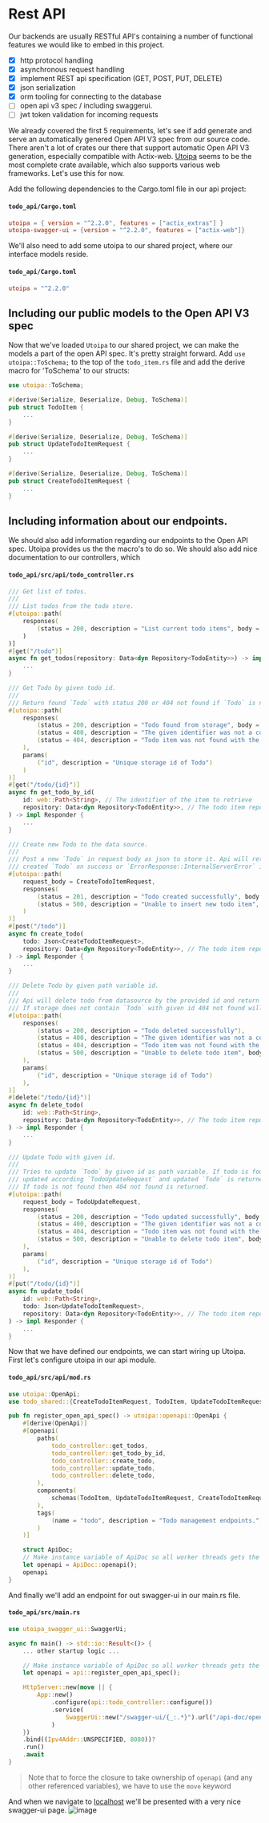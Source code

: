 # Rest API

Our backends are usually RESTful API's containing a number of functional features we would like to embed in this project.

* [x] http protocol handling
* [x] asynchronous request handling
* [x] implement REST api specification (GET, POST, PUT, DELETE)
* [x] json serialization
* [x] orm tooling for connecting to the database
* [ ] open api v3 spec / including swaggerui.
* [ ] jwt token validation for incoming requests

We already covered the first 5 requirements, let's see if add generate and serve an automatically genered Open API V3 spec from our source code.
There aren't a lot of crates our there that support automatic Open API V3 generation, especially compatible with Actix-web. [Utoipa](https://crates.io/crates/utoipa/2.2.0) seems to be the most complete crate available, which also supports various web frameworks. Let's use this for now.

Add the following dependencies to the Cargo.toml file in our api project:

#### **`todo_api/Cargo.toml`**
```toml
utoipa = { version = "^2.2.0", features = ["actix_extras"] }
utoipa-swagger-ui = {version = "^2.2.0", features = ["actix-web"]}
```

We'll also need to add some utoipa to our shared project, where our interface models reside.
#### **`todo_api/Cargo.toml`**
```toml
utoipa = "^2.2.0"
```

## Including our public models to the Open API V3 spec
Now that we've loaded `Utoipa` to our shared project, we can make the models a part of the open API spec. It's pretty straight forward. Add `use utoipa::ToSchema;` to the top of the `todo_item.rs` file and add the derive macro for 'ToSchema' to our structs:

```rust
use utoipa::ToSchema;

#[derive(Serialize, Deserialize, Debug, ToSchema)]
pub struct TodoItem {
    ...
}

#[derive(Serialize, Deserialize, Debug, ToSchema)]
pub struct UpdateTodoItemRequest {
    ...
}

#[derive(Serialize, Deserialize, Debug, ToSchema)]
pub struct CreateTodoItemRequest {
    ...
}
```

## Including information about our endpoints.
We should also add information regarding our endpoints to the Open API spec. Utoipa provides us the the macro's to do so. We should also add nice documentation to our controllers, which 

#### **`todo_api/src/api/todo_controller.rs`**
```rust
/// Get list of todos.
///
/// List todos from the todo store.
#[utoipa::path(
    responses(
        (status = 200, description = "List current todo items", body = [TodoItem])
    )
)]
#[get("/todo")]
async fn get_todos(repository: Data<dyn Repository<TodoEntity>>) -> impl Responder {
    ...
}

/// Get Todo by given todo id.
///
/// Return found `Todo` with status 200 or 404 not found if `Todo` is not found in the data store.
#[utoipa::path(
    responses(
        (status = 200, description = "Todo found from storage", body = TodoItem),
        (status = 400, description = "The given identifier was not a correct uuid"),
        (status = 404, description = "Todo item was not found with the given identifier"),
    ),
    params(
        ("id", description = "Unique storage id of Todo")
    )
)]
#[get("/todo/{id}")]
async fn get_todo_by_id(
    id: web::Path<String>, // The identifier of the item to retrieve
    repository: Data<dyn Repository<TodoEntity>>, // The todo item repository, injected from app_data
) -> impl Responder {
    ...
}

/// Create new Todo to the data source.
///
/// Post a new `Todo` in request body as json to store it. Api will return
/// created `Todo` on success or `ErrorResponse::InternalServerError` if a problem occured whilst creating the todo item.
#[utoipa::path(
    request_body = CreateTodoItemRequest,
    responses(
        (status = 201, description = "Todo created successfully", body = Todo),
        (status = 500, description = "Unable to insert new todo item", body = ErrorResponse)
    )
)]
#[post("/todo")]
async fn create_todo(
    todo: Json<CreateTodoItemRequest>,
    repository: Data<dyn Repository<TodoEntity>>, // The todo item repository, injected from app_data
) -> impl Responder {
    ...
}

/// Delete Todo by given path variable id.
///
/// Api will delete todo from datasource by the provided id and return success 200.
/// If storage does not contain `Todo` with given id 404 not found will be returned.
#[utoipa::path(
    responses(
        (status = 200, description = "Todo deleted successfully"),
        (status = 400, description = "The given identifier was not a correct uuid"),
        (status = 404, description = "Todo item was not found with the given identifier"),
        (status = 500, description = "Unable to delete todo item", body = ErrorResponse)
    ),
    params(
        ("id", description = "Unique storage id of Todo")
    ),
)]
#[delete("/todo/{id}")]
async fn delete_todo(
    id: web::Path<String>,
    repository: Data<dyn Repository<TodoEntity>>, // The todo item repository, injected from app_data
) -> impl Responder {
    ...
}

/// Update Todo with given id.
///
/// Tries to update `Todo` by given id as path variable. If todo is found by id values are
/// updated according `TodoUpdateRequest` and updated `Todo` is returned with status 200.
/// If todo is not found then 404 not found is returned.
#[utoipa::path(
    request_body = TodoUpdateRequest,
    responses(
        (status = 200, description = "Todo updated successfully", body = TodoItem),
        (status = 400, description = "The given identifier was not a correct uuid"),
        (status = 404, description = "Todo item was not found with the given identifier"),
        (status = 500, description = "Unable to delete todo item", body = ErrorResponse)
    ),
    params(
        ("id", description = "Unique storage id of Todo")
    ),
)]
#[put("/todo/{id}")]
async fn update_todo(
    id: web::Path<String>,
    todo: Json<UpdateTodoItemRequest>,
    repository: Data<dyn Repository<TodoEntity>>, // The todo item repository, injected from app_data
) -> impl Responder {
    ...
}
```

Now that we have defined our endpoints, we can start wiring up Utoipa. 
First let's configure utoipa in our api module.

#### **`todo_api/src/api/mod.rs`**
```rust
use utoipa::OpenApi;
use todo_shared::{CreateTodoItemRequest, TodoItem, UpdateTodoItemRequest};

pub fn register_open_api_spec() -> utoipa::openapi::OpenApi {
    #[derive(OpenApi)]
    #[openapi(
        paths(
            todo_controller::get_todos,
            todo_controller::get_todo_by_id,
            todo_controller::create_todo,
            todo_controller::update_todo,
            todo_controller::delete_todo,
        ),
        components(
            schemas(TodoItem, UpdateTodoItemRequest, CreateTodoItemRequest)
        ),
        tags(
            (name = "todo", description = "Todo management endpoints.")
        )
    )]

    struct ApiDoc;
    // Make instance variable of ApiDoc so all worker threads gets the same instance.
    let openapi = ApiDoc::openapi();
    openapi
}
```

And finally we'll add an endpoint for out swagger-ui in our main.rs file.

#### **`todo_api/src/main.rs`**
```rust
use utoipa_swagger_ui::SwaggerUi;

async fn main() -> std::io::Result<()> {
    ... other startup logic ...

    // Make instance variable of ApiDoc so all worker threads gets the same instance.
    let openapi = api::register_open_api_spec();

    HttpServer::new(move || {
        App::new()
            .configure(api::todo_controller::configure())
            .service(
                SwaggerUi::new("/swagger-ui/{_:.*}").url("/api-doc/openapi.json", openapi.clone()),
            )
    })
    .bind((Ipv4Addr::UNSPECIFIED, 8080))?
    .run()
    .await
}
```
> Note that to force the closure to take ownership of `openapi` (and any other referenced variables), we have to use the `move` keyword

And when we navigate to [localhost](http://localhost:8080/swagger-ui/) we'll be presented with a very nice swagger-ui page.
![image](https://user-images.githubusercontent.com/35781348/192316201-065370b4-56f7-434e-b99a-490ac82ad7fa.png)

